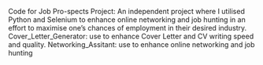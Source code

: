 Code for Job Pro-spects Project: An independent project where I utilised Python and Selenium to enhance online networking and job hunting in an effort to maximise one’s chances of employment in their desired industry.
Cover_Letter_Generator: use to enhance Cover Letter and CV writing speed and quality.
Networking_Assitant: use to enhance online networking and job hunting
